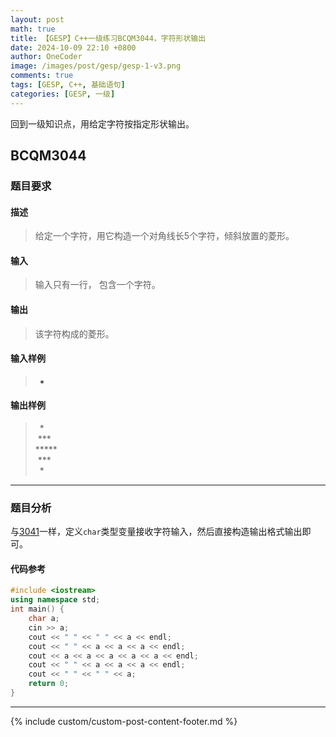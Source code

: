 ```yaml
---
layout: post
math: true
title: 【GESP】C++一级练习BCQM3044，字符形状输出
date: 2024-10-09 22:10 +0800
author: OneCoder
image: /images/post/gesp/gesp-1-v3.png
comments: true
tags: [GESP, C++, 基础语句]
categories: [GESP, 一级]
---
```

回到一级知识点，用给定字符按指定形状输出。

<!--more-->

## BCQM3044

### 题目要求

#### 描述

>给定一个字符，用它构造一个对角线长5个字符，倾斜放置的菱形。

#### 输入

>输入只有一行， 包含一个字符。

#### 输出

>该字符构成的菱形。

#### 输入样例

>*

#### 输出样例

> &ensp;\*  
> &nbsp;\*\*\*  
> \*\*\*\*\*  
> &nbsp;\*\*\*  
> &ensp;\*  

---

### 题目分析

与[3041](https://www.coderli.com/gesp-1-bcqm3041/)一样，定义`char`类型变量接收字符输入，然后直接构造输出格式输出即可。

#### 代码参考

```cpp
#include <iostream>
using namespace std;
int main() {
    char a;
    cin >> a;
    cout << " " << " " << a << endl;
    cout << " " << a << a << a << endl;
    cout << a << a << a << a << a << endl;
    cout << " " << a << a << a << endl;
    cout << " " << " " << a;
    return 0;
}
```

---

{% include custom/custom-post-content-footer.md %}
